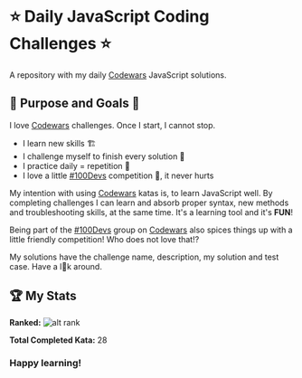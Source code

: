 # ⭐ Daily JavaScript Coding Challenges ⭐

A repository with my daily [Codewars](https://codewars.com) JavaScript solutions.<br>

## 🔎 Purpose and Goals 🥅

I love [Codewars](https://codewars.com) challenges. Once I start, I cannot stop.
* I learn new skills 🏗️
* I challenge myself to finish every solution 🎯
* I practice daily = repetition 💪
* I love a little [#100Devs](https://twitter.com/hashtag/100Devs) competition 🏁, it never hurts


My intention with using [Codewars](https://codewars.com) katas is, to learn JavaScript well. By completing challenges I can learn and absorb proper syntax, new methods and troubleshooting skills, at the same time. It's a learning tool and it's **FUN**!

Being part of the [#100Devs](https://twitter.com/hashtag/100Devs) group on [Codewars](https://codewars.com) also spices things up with a little friendly competition! Who does not love that!?

My solutions have the challenge name, description, my solution and test case. Have a l👀k around.

## 🏆 My Stats

**Ranked:** ![alt rank](https://www.codewars.com/users/pitchblack_84/badges/micro)

**Total Completed Kata:** 28

### Happy learning!